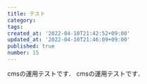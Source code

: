```yaml
---
title: テスト
category: 
tags: 
created_at: '2022-04-10T21:42:52+09:00'
updated_at: '2022-04-10T21:46:09+09:00'
published: true
number: 15
---
```


cmsの運用テストです．
cmsの運用テストです．

